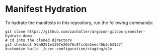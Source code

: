 # Manifest Hydration

To hydrate the manifests in this repository, run the following commands:

```shell
git clone https://github.com/zachaller/argocon-gitops-promoter-hydrate-demo
# cd into the cloned directory
git checkout 56a9251e1307e20b76c8fcc6a1eec46b3c63137f
kustomize build ./user-configuration/staging/e2e
```
